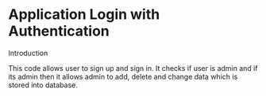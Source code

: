 # Application Login with Authentication 

Introduction 

This code allows user to sign up and sign in. 
It checks if user is admin and if its admin then it allows admin to add, delete and change data which is stored into database. 
